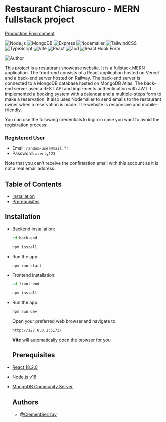 # Restaurant Chiaroscuro - MERN fullstack project

[Production Environment](https://restaurant-app-67d7.vercel.app/)

![Node.js](https://img.shields.io/badge/Node.js-%23339933?style=for-the-badge&logo=node.js&logoColor=white)
![MongoDB](https://img.shields.io/badge/MongoDB-%2347A248?style=for-the-badge&logo=mongodb&logoColor=white)
![Express](https://img.shields.io/badge/Express.js-%23404d59?style=for-the-badge)
![Nodemailer](https://img.shields.io/badge/Nodemailer-%2300A4EC?style=for-the-badge&logo=nodemailer&logoColor=white)
![TailwindCSS](https://img.shields.io/badge/TailwindCSS-%2338B2AC?style=for-the-badge&logo=tailwind-css&logoColor=white)
![TypeScript](https://img.shields.io/badge/TypeScript-%23007ACC?style=for-the-badge&logo=typescript&logoColor=white)
![Vite](https://img.shields.io/badge/Vite-%23000000?style=for-the-badge&logo=vite&logoColor=white)
![React](https://img.shields.io/badge/-React-%23282C34?style=for-the-badge&logo=react&logoColor=%2361DAFB)
![Zod](https://img.shields.io/badge/Zod-%231596C0?style=for-the-badge&logoColor=white)
![React Hook Form](https://img.shields.io/badge/React%20Hook%20Form-%2361DAFB?style=for-the-badge&logoColor=white)

![Author](https://img.shields.io/badge/Author-Cl%C3%A9ment%20Serizay-blue?style=for-the-badge)

This project is a restaurant showcase website. It is a fullstack MERN application. The front-end consists of a React application hosted on Vercel and a back-end server hosted on Railway. The back-end server is connected to a MongoDB database hosted on MongoDB Atlas. The back-end server used a REST API and implements authentication with JWT. I implemented a booking system with a calendar and a multiple-steps form to make a reservation. It also uses Nodemailer to send emails to the restaurant owner when a reservation is made. The website is responsive and mobile-friendly.

You can use the following credentials to login in case you want to avoid the registration process:

### Registered User

- Email: `random-user@mail.fr`
- Password: `azerty123`

Note that you can't receive the confirmation email with this account as it is not a real email address.


## Table of Contents

- [Installation](#installation)
- [Prerequisites](#prerequisites)


## Installation

- Backend installation:

    ```bash
  cd back-end
  ```

  ```bash
  npm install
  ```

- Run the app:

  ```bash
  npm run start
  ```

- Frontend installation:

  ```bash
  cd front-end
  ```

  ```bash
  npm install
  ```

- Run the app:

  ```bash
  npm run dev
  ```

  Open your preferred web browser and navigate to

  ```bash
  http://127.0.0.1:5173/
  ```

  **Vite** will automatically open the browser for you

  ## Prerequisites

- [React 18.2.0](https://reactjs.org/)
- [Node.js v18](https://nodejs.org/en/)
- [MongoDB Community Server](https://www.mongodb.com/try/download/community)


  ## Authors

  - [@ClementSerizay](https://www.linkedin.com/in/cl%C3%A9ment-serizay-044911262/ "Clement Serizay's LinkedIn profile")
